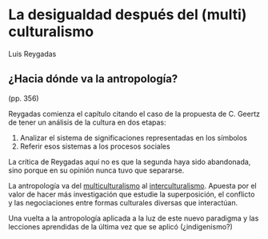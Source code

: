 # La desigualdad después del (multi) culturalismo

Luis Reygadas

## ¿Hacia dónde va la antropología?

(pp. 356)

Reygadas comienza el capítulo citando el caso de la propuesta de C. Geertz de tener un análisis de la cultura en dos etapas:

1. Analizar el sistema de significaciones representadas en los símbolos
1. Referir esos sistemas a los procesos sociales

La crítica de Reygadas aquí no es que la segunda haya sido abandonada, sino porque en su opinión nunca tuvo que separarse.

La antropología va del [multiculturalismo](multiculturalismo.md) al [interculturalismo](interculturalismo.md). Apuesta por el valor de hacer más investigación que estudie la superposición, el conflicto y las negociaciones entre formas culturales diversas que interactúan.

Una vuelta a la antropología aplicada a la luz de este nuevo paradigma y las lecciones aprendidas de la última vez que se aplicó (¿indigenismo?)
